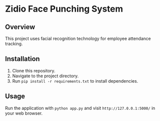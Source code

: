 # Zidio Face Punching System

## Overview
This project uses facial recognition technology for employee attendance tracking.

## Installation
1. Clone this repository.
2. Navigate to the project directory.
3. Run `pip install -r requirements.txt` to install dependencies.

## Usage
Run the application with `python app.py` and visit `http://127.0.0.1:5000/` in your web browser.
